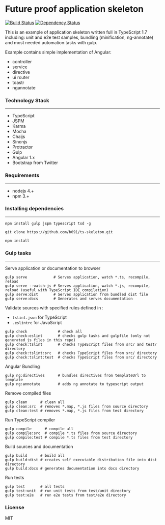 Future proof application skeleton
===
 [![Build Status][travis-image]][travis-url]  [![Dependency Status][depstat-image]][depstat-url]


This is an example of application skeleton written full in TypeScript 1.7 including: 
unit and e2e test samples, bundling (minification, ng-annotate) and most needed automation tasks with gulp.

Example contains simple implementation of Angular: 
* controller 
* service
* directive
* ui router
* toastr
* ngannotate

### Technology Stack
-------
* TypeScript 
* JSPM 
* Karma 
* Mocha 
* Chaijs 
* Sinonjs
* Protractor
* Gulp 
* Angular 1.x
* Bootstrap from Twitter

### Requirements
-------
* nodejs 4.+
* npm 3.+

### Installing dependencies
-------
```
npm install gulp jspm typescript tsd -g
```

```
git clone https://github.com/b091/ts-skeleton.git
```

```
npm install
```

### Gulp tasks
-------
Serve application or documentation to browser

```
gulp serve            # Serves application, watch *.ts, recompile, reload
gulp serve --watch-js # Serves application, watch *.js, recompile, reload (useful with TypeScript IDE compilation)
gulp serve:dist       # Serves application from bundled dist file
gulp serve:docs       # Generates and serves documentation
```

Validate sources with specified rules defined in : 
* `tslint.json` for TypeScript
* `.eslintrc` for JavaScript


```
gulp check              # check all
gulp check:eslint       # checks gulp tasks and gulpfile (only not generated js files in this repo)
gulp check:tslint       # checks TypeScript files from src/ and test/ directory
gulp check:tslint:src   # checks TypeScript files from src/ directory
gulp check:tslint:test  # checks TypeScript files from src/ directory
```

Angular Bundling 

```
gulp ng:directives      # bundles directives from templateUrl to template
gulp ng:annotate        # adds ng annotate to typescript output
```

Remove compiled files

```
gulp clean      # clean all
gulp clean:src  # removes *.map, *.js files from source directory 
gulp clean:test # removes *.map, *.js files from test directory
```

Run TypeScript compiler

```
gulp compile      # compile all
gulp compile:src  # compile *.ts files from source directory
gulp compile:test # compile *.ts files from test directory
```

Build sources and documentation

```
gulp build      # build all
gulp build:dist # creates self executable distribution file into dist directory
gulp build:docs # generates documentation into docs directory
```

Run tests

```
gulp test       # all tests
gulp test:unit  # run unit tests from test/unit directory
gulp test:e2e   # run e2e tests from test/e2e directory
```

### License

MIT

[travis-url]: https://travis-ci.org/b091/ts-skeleton
[travis-image]: https://travis-ci.org/b091/ts-skeleton.svg?branch=master

[depstat-url]: https://david-dm.org/b091/ts-skeleton#info=devDependencies
[depstat-image]: https://david-dm.org/b091/ts-skeleton/dev-status.svg
